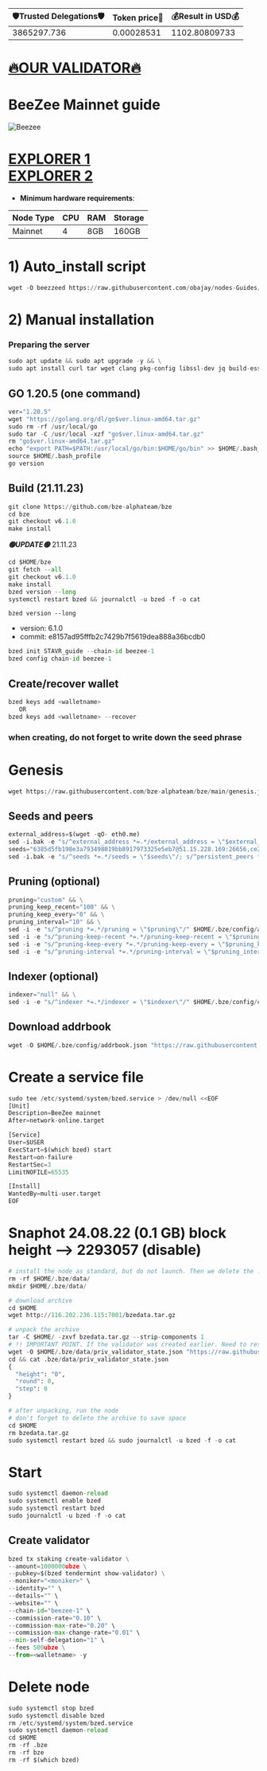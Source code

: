 <!-- START_TABLE -->
| 🛡Trusted Delegations🛡 | Token price🧲 | 💰Result in USD💰 |
|-------------|---------|---------------|
| 3865297.736 | 0.00028531 | 1102.80809733 |

<!-- END_TABLE -->



















































































































































































[🔥OUR VALIDATOR🔥](https://restake.app/beezee/bzevaloper16zk776px8ef00hmd59vgnueegyrkk3lja0nhy4)
=


# BeeZee Mainnet guide
![Beezee](https://user-images.githubusercontent.com/44331529/180596395-845e85eb-ed01-4bca-ae94-90bdbfd6e5be.png)

[EXPLORER 1](https://explorer.stavr.tech/BeeZee/staking) \
[EXPLORER 2](https://explorer.thesilverfox.pro/beezee/staking)
=

- **Minimum hardware requirements**:

| Node Type |CPU | RAM  | Storage  | 
|-----------|----|------|----------|
| Mainnet   |   4| 8GB  | 160GB    |

# 1) Auto_install script
```python
wget -O beezzeed https://raw.githubusercontent.com/obajay/nodes-Guides/main/Projects/BeeZee/beezzeed && chmod +x beezzeed && ./beezzeed
```
# 2) Manual installation

### Preparing the server
```python
sudo apt update && sudo apt upgrade -y && \
sudo apt install curl tar wget clang pkg-config libssl-dev jq build-essential bsdmainutils git make ncdu gcc git jq chrony liblz4-tool -y
```
## GO 1.20.5 (one command)
```python
ver="1.20.5"
wget "https://golang.org/dl/go$ver.linux-amd64.tar.gz"
sudo rm -rf /usr/local/go
sudo tar -C /usr/local -xzf "go$ver.linux-amd64.tar.gz"
rm "go$ver.linux-amd64.tar.gz"
echo "export PATH=$PATH:/usr/local/go/bin:$HOME/go/bin" >> $HOME/.bash_profile
source $HOME/.bash_profile
go version
 ```
## Build (21.11.23)
```python
git clone https://github.com/bze-alphateam/bze
cd bze
git checkout v6.1.0
make install
```
*******🟢UPDATE🟢******* 21.11.23
```python
cd $HOME/bze
git fetch --all
git checkout v6.1.0
make install
bzed version --long
systemctl restart bzed && journalctl -u bzed -f -o cat
```

`bzed version --long`
+ version: 6.1.0
+ commit: e8157ad95fffb2c7429b7f5619dea888a36bcdb0
```python
bzed init STAVR_guide --chain-id beezee-1
bzed config chain-id beezee-1
```    
## Create/recover wallet
```python
bzed keys add <walletname>
   OR
bzed keys add <walletname> --recover
```

### when creating, do not forget to write down the seed phrase

# Genesis
```python
wget https://raw.githubusercontent.com/bze-alphateam/bze/main/genesis.json -O $HOME/.bze/config/genesis.json
```
## Seeds and peers
```python
external_address=$(wget -qO- eth0.me)
sed -i.bak -e "s/^external_address *=.*/external_address = \"$external_address:26656\"/" $HOME/.bze/config/config.toml
seeds="6385d5fb198e3a793498019bb8917973325e5eb7@51.15.228.169:26656,ce25088267cef31f3be1ec03263524764c5c80bb@163.172.130.162:26656,102d28592757192ccf709e7fbb08e7dd8721feb1@51.15.138.216:26656,f238198a75e886a21cd0522b6b06aa019b9e182e@51.15.55.142:26656,2624d40b8861415e004d4532bb7d8d90dd0e6e66@51.15.115.192:26656,d36f2bc75b0e7c28f6cd3cbd5bd50dc7ed8a0d11@38.242.227.150:26656"
sed -i.bak -e "s/^seeds *=.*/seeds = \"$seeds\"/; s/^persistent_peers *=.*/persistent_peers = \"$peers\"/" ~/.bze/config/config.toml
```
## Pruning (optional)
```python
pruning="custom" && \
pruning_keep_recent="100" && \
pruning_keep_every="0" && \
pruning_interval="10" && \
sed -i -e "s/^pruning *=.*/pruning = \"$pruning\"/" $HOME/.bze/config/app.toml && \
sed -i -e "s/^pruning-keep-recent *=.*/pruning-keep-recent = \"$pruning_keep_recent\"/" $HOME/.bze/config/app.toml && \
sed -i -e "s/^pruning-keep-every *=.*/pruning-keep-every = \"$pruning_keep_every\"/" $HOME/.bze/config/app.toml && \
sed -i -e "s/^pruning-interval *=.*/pruning-interval = \"$pruning_interval\"/" $HOME/.bze/config/app.toml
```
## Indexer (optional)
```python
indexer="null" && \
sed -i -e "s/^indexer *=.*/indexer = \"$indexer\"/" $HOME/.bze/config/config.toml
```
## Download addrbook
```python
wget -O $HOME/.bze/config/addrbook.json "https://raw.githubusercontent.com/obajay/nodes-Guides/main/Projects/BeeZee/addrbook.json"
```

# Create a service file
```python
sudo tee /etc/systemd/system/bzed.service > /dev/null <<EOF
[Unit]
Description=BeeZee mainnet
After=network-online.target

[Service]
User=$USER
ExecStart=$(which bzed) start
Restart=on-failure
RestartSec=3
LimitNOFILE=65535

[Install]
WantedBy=multi-user.target
EOF
```
# Snaphot 24.08.22 (0.1 GB) block height --> 2293057 (disable)
```python
# install the node as standard, but do not launch. Then we delete the .data directory and create an empty directory
rm -rf $HOME/.bze/data/
mkdir $HOME/.bze/data/

# download archive
cd $HOME
wget http://116.202.236.115:7001/bzedata.tar.gz

# unpack the archive
tar -C $HOME/ -zxvf bzedata.tar.gz --strip-components 1
# !! IMPORTANT POINT. If the validator was created earlier. Need to reset priv_validator_state.json  !!
wget -O $HOME/.bze/data/priv_validator_state.json "https://raw.githubusercontent.com/obajay/StateSync-snapshots/main/priv_validator_state.json"
cd && cat .bze/data/priv_validator_state.json
{
  "height": "0",
  "round": 0,
  "step": 0
}

# after unpacking, run the node
# don't forget to delete the archive to save space
cd $HOME
rm bzedata.tar.gz
sudo systemctl restart bzed && sudo journalctl -u bzed -f -o cat
```
        
# Start
```python
sudo systemctl daemon-reload
sudo systemctl enable bzed
sudo systemctl restart bzed
sudo journalctl -u bzed -f -o cat
```
## Create validator
```python
bzed tx staking create-validator \
--amount=1000000ubze \
--pubkey=$(bzed tendermint show-validator) \
--moniker="<moniker>" \
--identity="" \
--details="" \
--website="" \
--chain-id="beezee-1" \
--commission-rate="0.10" \
--commission-max-rate="0.20" \
--commission-max-change-rate="0.01" \
--min-self-delegation="1" \
--fees 500ubze \
--from=<walletname> -y
```

# Delete node
```python
sudo systemctl stop bzed
sudo systemctl disable bzed
rm /etc/systemd/system/bzed.service
sudo systemctl daemon-reload
cd $HOME
rm -rf .bze
rm -rf bze
rm -rf $(which bzed)
```
